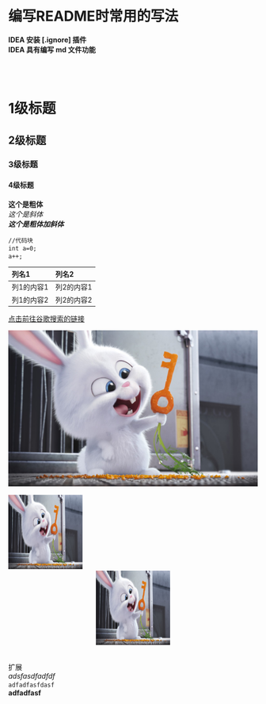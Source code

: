 # 编写README时常用的写法
**IDEA 安装 [.ignore] 插件**
<br>**IDEA 具有编写 md 文件功能**


<br><br>
# 1级标题
## 2级标题
### 3级标题
#### 4级标题 
**这个是粗体** <br>
*这个是斜体* <br>
***这个是粗体加斜体*** <br>

```
//代码块
int a=0;
a++;
```

|列名1|列名2|
|:---|:---|
|列1的内容1|列2的内容1|
|列1的内容2|列2的内容2|

[点击前往谷歌搜索的链接](https://www.google.com.hk/) 

![加载失败展示的](https://github.com/ManLikeTheWind/README-md-Learn/blob/master/160Q1131542-5.jpg)

<img src="https://github.com/ManLikeTheWind/README-md-Learn/blob/master/160Q1131542-5.jpg" width="150" height="150" alt="描述语言，写什么都不会显示出来"/>

<div align=center><img width="150" height="150" src="https://github.com/ManLikeTheWind/README-md-Learn/blob/master/160Q1131542-5.jpg"/></div>

<br/>扩展
<br/>_adsfasdfadfdf_
<br/>`adfadfasfdasf`
<br/>**adfadfasf**